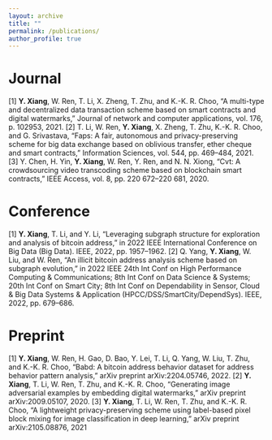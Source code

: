 ```yaml
---
layout: archive
title: ""
permalink: /publications/
author_profile: true
---
```


<!-- {% if author.googlescholar %}
  You can also find my articles on <u><a href="{{author.googlescholar}}">my Google Scholar profile</a>.</u>
{% endif %}

{% include base_path %}

{% for post in site.publications reversed %}
  {% include archive-single.html %}
{% endfor %} -->

# Journal

[1] **Y. Xiang**, W. Ren, T. Li, X. Zheng, T. Zhu, and K.-K. R. Choo, “A multi-type and decentralized data transaction scheme based on smart contracts and digital watermarks,” Journal of network and computer applications, vol. 176, p. 102953, 2021.
[2] T. Li, W. Ren, **Y. Xiang**, X. Zheng, T. Zhu, K.-K. R. Choo, and G. Srivastava, “Faps: A fair, autonomous and privacy-preserving scheme for big data exchange based on oblivious transfer, ether cheque and smart contracts,” Information Sciences, vol. 544, pp. 469–484, 2021.
[3] Y. Chen, H. Yin, **Y. Xiang**, W. Ren, Y. Ren, and N. N. Xiong, “Cvt: A crowdsourcing video transcoding scheme based on blockchain smart contracts,” IEEE Access, vol. 8, pp. 220 672–220 681, 2020.

# Conference

[1] **Y. Xiang**, T. Li, and Y. Li, “Leveraging subgraph structure for exploration and analysis of bitcoin address,” in 2022 IEEE International
Conference on Big Data (Big Data). IEEE, 2022, pp. 1957–1962.
[2] Q. Yang, **Y. Xiang**, W. Liu, and W. Ren, “An illicit bitcoin address analysis scheme based on subgraph evolution,” in 2022 IEEE 24th Int Conf on High Performance Computing & Communications; 8th Int Conf on Data Science & Systems; 20th Int Conf on Smart City; 8th Int Conf on Dependability in Sensor, Cloud & Big Data Systems & Application (HPCC/DSS/SmartCity/DependSys). IEEE, 2022, pp. 679–686.

# Preprint

[1] **Y. Xiang**, W. Ren, H. Gao, D. Bao, Y. Lei, T. Li, Q. Yang, W. Liu, T. Zhu, and K.-K. R. Choo, “Babd: A bitcoin address behavior dataset for address behavior pattern analysis,” arXiv preprint arXiv:2204.05746, 2022.
[2] **Y. Xiang**, T. Li, W. Ren, T. Zhu, and K.-K. R. Choo, “Generating image adversarial examples by embedding digital watermarks,” arXiv preprint arXiv:2009.05107, 2020.
[3] **Y. Xiang**, T. Li, W. Ren, T. Zhu, and K.-K. R. Choo, “A lightweight privacy-preserving scheme using label-based pixel block mixing for image classification in deep learning,” arXiv preprint arXiv:2105.08876, 2021
